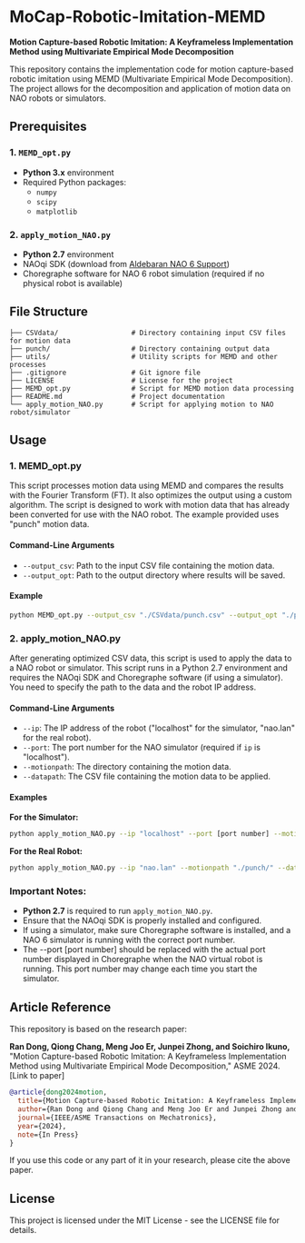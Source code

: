 # MoCap-Robotic-Imitation-MEMD

**Motion Capture-based Robotic Imitation: A Keyframeless Implementation Method using Multivariate Empirical Mode Decomposition**

This repository contains the implementation code for motion capture-based robotic imitation using MEMD (Multivariate Empirical Mode Decomposition). The project allows for the decomposition and application of motion data on NAO robots or simulators.

## Prerequisites

### 1. `MEMD_opt.py`
- **Python 3.x** environment
- Required Python packages:
  - `numpy`
  - `scipy`
  - `matplotlib`
  
### 2. `apply_motion_NAO.py`
- **Python 2.7** environment
- NAOqi SDK (download from [Aldebaran NAO 6 Support](https://www.aldebaran.com/en/support/nao-6/downloads-softwares))
- Choregraphe software for NAO 6 robot simulation (required if no physical robot is available)

## File Structure

```plaintext
├── CSVdata/                  # Directory containing input CSV files for motion data
├── punch/                    # Directory containing output data
├── utils/                    # Utility scripts for MEMD and other processes
├── .gitignore                # Git ignore file
├── LICENSE                   # License for the project
├── MEMD_opt.py               # Script for MEMD motion data processing
├── README.md                 # Project documentation
└── apply_motion_NAO.py       # Script for applying motion to NAO robot/simulator
```

## Usage

### 1. MEMD_opt.py

This script processes motion data using MEMD and compares the results with the Fourier Transform (FT). It also optimizes the output using a custom algorithm. The script is designed to work with motion data that has already been converted for use with the NAO robot. The example provided uses "punch" motion data.

#### Command-Line Arguments

- `--output_csv`: Path to the input CSV file containing the motion data.
- `--output_opt`: Path to the output directory where results will be saved.

#### Example

```bash
python MEMD_opt.py --output_csv "./CSVdata/punch.csv" --output_opt "./punch"
```

### 2. apply_motion_NAO.py

After generating optimized CSV data, this script is used to apply the data to a NAO robot or simulator. This script runs in a Python 2.7 environment and requires the NAOqi SDK and Choregraphe software (if using a simulator). You need to specify the path to the data and the robot IP address.

#### Command-Line Arguments

- `--ip`: The IP address of the robot ("localhost" for the simulator, "nao.lan" for the real robot).
- `--port`: The port number for the NAO simulator (required if `ip` is "localhost").
- `--motionpath`: The directory containing the motion data.
- `--datapath`: The CSV file containing the motion data to be applied.

#### Examples

**For the Simulator:**

```bash
python apply_motion_NAO.py --ip "localhost" --port [port number] --motionpath "./punch/" --datapath "out_hhtAgr.csv"
```

**For the Real Robot:**

```bash
python apply_motion_NAO.py --ip "nao.lan" --motionpath "./punch/" --datapath "out_hhtAgr.csv"
```

### Important Notes:
- **Python 2.7** is required to run `apply_motion_NAO.py`.
- Ensure that the NAOqi SDK is properly installed and configured.
- If using a simulator, make sure Choregraphe software is installed, and a NAO 6 simulator is running with the correct port number.
- The --port [port number] should be replaced with the actual port number displayed in Choregraphe when the NAO virtual robot is running. This port number may change each time you start the simulator.

## Article Reference

This repository is based on the research paper:

**Ran Dong, Qiong Chang, Meng Joo Er, Junpei Zhong, and Soichiro Ikuno,** "Motion Capture-based Robotic Imitation: A Keyframeless Implementation Method using Multivariate Empirical Mode Decomposition," ASME 2024. [Link to paper]

```bibtex
@article{dong2024motion,
  title={Motion Capture-based Robotic Imitation: A Keyframeless Implementation Method using Multivariate Empirical Mode Decomposition},
  author={Ran Dong and Qiong Chang and Meng Joo Er and Junpei Zhong and Soichiro Ikuno},
  journal={IEEE/ASME Transactions on Mechatronics},
  year={2024},
  note={In Press}
}
```

If you use this code or any part of it in your research, please cite the above paper.


## License

This project is licensed under the MIT License - see the LICENSE file for details.
